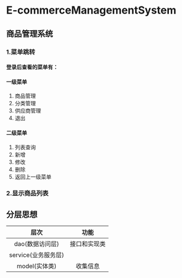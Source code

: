 # E-commerceManagementSystem

## 商品管理系统

### 1.菜单跳转

#### 登录后查看的菜单有：

#### 一级菜单

1. 商品管理
2. 分类管理
3. 供应商管理
4. 退出

#### 二级菜单

1. 列表查询
2. 新增
3. 修改
4. 删除
5. 返回上一级菜单

### 2.显示商品列表

## 分层思想

|       层次       |   功能   |
|:--------------:|:------:|
|   dao(数据访问层)   | 接口和实现类 |
| service(业务服务层) ||
|   model(实体类)   |  收集信息  |
